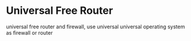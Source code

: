 # Universal Free Router

universal free router and firewall, use universal universal operating system as firewall or router
